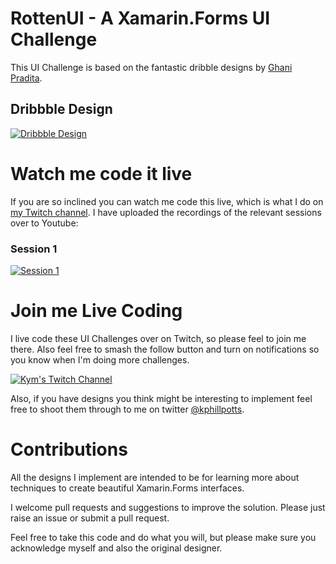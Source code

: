 # RottenUI - A Xamarin.Forms UI Challenge

This UI Challenge is based on the fantastic dribble designs by [Ghani Pradita](https://dribbble.com/ghanipradita).  

## Dribbble Design
[![Dribbble Design](https://cdn.dribbble.com/users/345970/screenshots/2784573/shot.png)](https://dribbble.com/shots/2784573-Rottentomatoes-App-Concept)

# Watch me code it live
If you are so inclined you can watch me code this live, which is what I do on [my Twitch channel](https://twitch.tv/kymphillpotts). I have uploaded the recordings of the relevant sessions over to Youtube:

### Session 1
[![Session 1](https://img.youtube.com/vi/7xNszLcE_A4/0.jpg)](https://www.youtube.com/watch?v=7xNszLcE_A4)

# Join me Live Coding
I live code these UI Challenges over on Twitch, so please feel to join me there. Also feel free to smash the follow button and turn on notifications so you know when I'm doing more challenges.

[![Kym's Twitch Channel](https://kymphillpotts.com/assets/images/twitch_banner.png)](https://twitch.tv/kymphillpotts)

Also, if you have designs you think might be interesting to implement feel free to shoot them through to me on twitter [@kphillpotts](https://twitter.com/kphillpotts).

# Contributions
All the designs I implement are intended to be for learning more about techniques to create beautiful Xamarin.Forms interfaces. 

I welcome pull requests and suggestions to improve the solution. Please just raise an issue or submit a pull request.

Feel free to take this code and do what you will, but please make sure you acknowledge myself and also the original designer.
